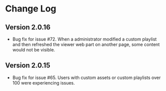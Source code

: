 # Change Log

## Version 2.0.16

- Bug fix for issue #72. When a administrator modified a custom playlist and then refreshed the viewer web part on another page, some content would not be visible.

## Version 2.0.15

- Bug fix for issue #65. Users with custom assets or custom playlists over 100 were experiencing issues.
